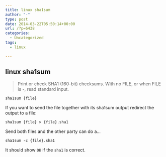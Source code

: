```yaml
---
title: linux sha1sum
author: "-"
type: post
date: 2014-03-22T05:50:14+00:00
url: /?p=6438
categories:
  - Uncategorized
tags:
  - linux

---
```

## linux sha1sum
> Print or check SHA1 (160-bit) checksums. With no FILE, or when FILE is -, read standard input.

    sha1sum {file}
    

If you want to send the file together with its sha1sum output redirect the output to a file:

    sha1sum {file} > {file}.sha1
    

Send both files and the other party can do a...

    sha1sum -c {file}.sha1
    

It should show `OK` if the `sha1` is correct.